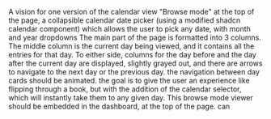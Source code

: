 A vision for one version of the calendar view
"Browse mode"
at the top of the page, a collapsible calendar date picker (using a modified shadcn calendar component) which allows the user to pick any date, with month and year dropdowns
The main part of the page is formatted into 3 columns. The middle column is the current day being viewed, and it contains all the entries for that day. To either side, columns for the day before and the day after the current day are displayed, slightly grayed out, and there are arrows to navigate to the next day or the previous day. the navigation between day cards should be animated. the goal is to give the user an experience like flipping through a book, but with the addition of the calendar selector, which will instantly take them to any given day. 
This browse mode viewer should be embedded in the dashboard, at the top of the page. can 